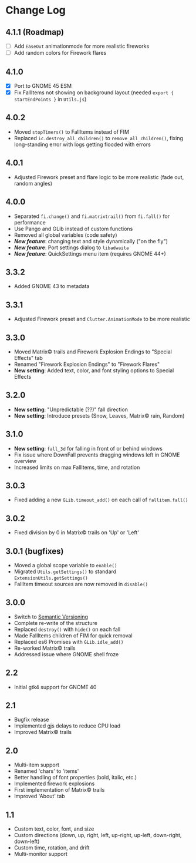 # Change Log

## 4.1.1 (Roadmap)
- [ ] Add `EaseOut` animationmode for more realistic fireworks
- [ ] Add random colors for Firework flares

## 4.1.0
- [x] Port to GNOME 45 ESM
- [x] Fix FallItems not showing on background layout (needed `export { startEndPoints }` in `Utils.js`)

## 4.0.2
- Moved `stopTimers()` to FallItems instead of FIM
- Replaced `ic.destroy_all_children()` to `remove_all_children()`, fixing long-standing error with logs getting flooded with errors

## 4.0.1
- Adjusted Firework preset and flare logic to be more realistic (fade out, random angles)

## 4.0.0
- Separated `fi.change()` and `fi.matrixtrail()` from `fi.fall()` for performance
- Use Pango and GLib instead of custom functions
- Removed all global variables (code safety)
- ***New feature***: changing text and style dynamically ("on the fly")
- ***New feature***: Port settings dialog to `libadwaita`
- ***New feature***: QuickSettings menu item (requires GNOME 44+)

## 3.3.2
- Added GNOME 43 to metadata

## 3.3.1
- Adjusted Firework preset and `Clutter.AnimationMode` to be more realistic

## 3.3.0
- Moved Matrix© trails and Firework Explosion Endings to "Special Effects" tab
- Renamed "Firework Explosion Endings" to "Firework Flares"
- **New setting**: Added text, color, and font styling options to Special Effects

## 3.2.0
- **New setting**: "Unpredictable (??)" fall direction
- **New setting**: Introduce presets (Snow, Leaves, Matrix© rain, Random)

## 3.1.0
- **New setting**: `fall_3d` for falling in front of or behind windows
- Fix issue where DownFall prevents dragging windows left in GNOME overview
- Increased limits on max FallItems, time, and rotation

## 3.0.3
- Fixed adding a new `GLib.timeout_add()` on each call of `fallitem.fall()`

## 3.0.2
- Fixed division by 0 in Matrix© trails on 'Up' or 'Left'

## 3.0.1 (bugfixes)
- Moved a global scope variable to `enable()`
- Migrated `Utils.getSettings()` to standard `ExtensionUtils.getSettings()`
- FallItem timeout sources are now removed in `disable()`

## 3.0.0
- Switch to [Semantic Versioning](https://semver.org/)
- Complete re-write of the structure
- Replaced `destroy()` with `hide()` on each fall
- Made FallItems children of FIM for quick removal
- Replaced es6 Promises with `GLib.idle_add()`
- Re-worked Matrix© trails
- Addressed issue where GNOME shell froze

## 2.2
- Initial gtk4 support for GNOME 40

## 2.1
- Bugfix release
- Implemented gjs delays to reduce CPU load
- Improved Matrix© trails

## 2.0
- Multi-item support
- Renamed 'chars' to 'items'
- Better handling of font properties (bold, italic, etc.)
- Implemented firework explosions
- First implementation of Matrix© trails
- Improved 'About' tab

## 1.1
- Custom text, color, font, and size
- Custom directions (down, up, right, left, up-right, up-left, down-right, down-left)
- Custom time, rotation, and drift
- Multi-monitor support
